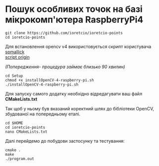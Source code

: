 # Пошук особливих точок на базі мікрокомп'ютера RaspberryPi4
```
git clone https://github.com/ioretcio/ioretcio-points
cd ioretcio-points
```
Для встановлення opencv v4 використовується скрипт користувача  [spmallick]( https://github.com/spmallick)  
[script origin](https://github.com/spmallick/learnopencv/blob/master/InstallScripts/installOpenCV-4-raspberry-pi.sh)

*(Попередження- процедура займає близько 90 хвилин)*
```
cd Setup
chmod +x installOpenCV-4-raspberry-pi.sh
./installOpenCV-4-raspberry-pi.sh
```
Для запуску самого додатку необхідно відредагувати ваш файл **CMakeLists.txt**

Так щоб у ньому був вказаний коректний шлях до бібліотеки OpenCV, збудованої на попередньому етапі.
```
cd $HOME
cd ioretcio-points
nano CMakeLists.txt
```
Далі перейдемо до побудови застосунку та тестування:
```
cmake .
make
./program.out
```
